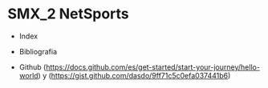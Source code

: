 # SMX_2 NetSports

- Index
  
- Bibliografia 
- Github (https://docs.github.com/es/get-started/start-your-journey/hello-world)  y (https://gist.github.com/dasdo/9ff71c5c0efa037441b6)
